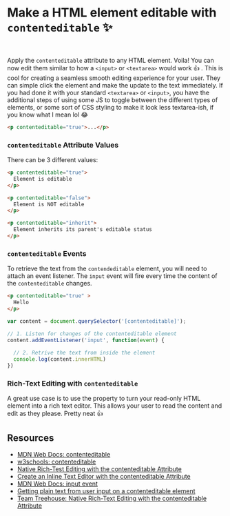 # Make a HTML element editable with `contenteditable` ✨

<br>

Apply the `contenteditable` attribute to any HTML element. Voila! You can now edit them similar to how a `<input>` or `<textarea>` would work 👍
.
This is cool for creating a seamless smooth editing experience for your user. They can simple click the element and make the update to the text immediately. If you had done it with your standard `<textarea>` or `<input>`, you have the additional	steps of using some JS to toggle between the different types of elements, or some sort of CSS styling to make it look less textarea-ish, if you know what I mean lol 😂

```html
<p contenteditable="true">...</p>
```

### `contenteditable` Attribute Values

There can be 3 different values:

```html
<p contenteditable="true">
  Element is editable
</p>

<p contenteditable="false">
  Element is NOT editable
</p>

<p contenteditable="inherit">
  Element inherits its parent's editable status
</p>
```

### `contenteditable` Events

To retrieve the text from the `contendeditable` element, you will need to attach an event listener. The `input` event will fire every time the content of the `contenteditable` changes. 

```html
<p contenteditable="true" >
  Hello
</p>
```

```javascript
var content = document.querySelector('[contenteditable]');

// 1. Listen for changes of the contenteditable element
content.addEventListener('input', function(event) {
  
  // 2. Retrive the text from inside the element
  console.log(content.innerHTML)
})
```

### Rich-Text Editing with `contenteditable`

A great use case is to use the property to turn your read-only HTML element into a rich text editor. This allows your user to read the content and edit as they please. Pretty neat 👍


## Resources

- [MDN Web Docs: contenteditable](https://developer.mozilla.org/en-US/docs/Web/API/HTMLElement/contentEditable)
- [w3schools: contenteditable](https://www.w3schools.com/TAGS/att_global_contenteditable.asp)
- [Native Rich-Test Editing with the contenteditable Attribute](http://blog.teamtreehouse.com/native-rich-text-editing-with-the-contenteditable-attribute)
- [Create an Inline Text Editor with the contenteditable Attribute](https://code.tutsplus.com/tutorials/create-an-inline-text-editor-with-the-contenteditable-attribute--cms-25655)
- [MDN Web Docs: input event](https://developer.mozilla.org/en-US/docs/Web/Events/input)
- [Getting plain text from user input on a contenteditable element](https://medium.com/@albertogasparin/getting-plain-text-from-user-input-on-a-contenteditable-element-b711aba2cb36)
- [Team Treehouse: Native Rich-Text Editing with the contenteditable Attribute](https://blog.teamtreehouse.com/native-rich-text-editing-with-the-contenteditable-attribute)
